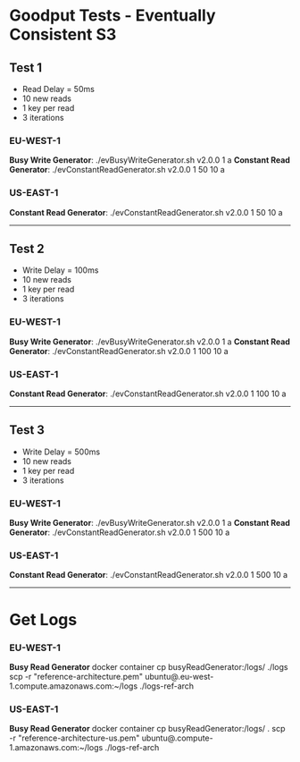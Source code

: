 # Goodput Tests - Eventually Consistent S3

## Test 1
- Read Delay = 50ms
- 10 new reads
- 1 key per read
- 3 iterations

### EU-WEST-1
**Busy Write Generator**: ./evBusyWriteGenerator.sh v2.0.0 1 a
**Constant Read Generator**: ./evConstantReadGenerator.sh v2.0.0 1 50 10 a

### US-EAST-1
**Constant Read Generator**: ./evConstantReadGenerator.sh v2.0.0 1 50 10 a

---
## Test 2
- Write Delay = 100ms
- 10 new reads
- 1 key per read
- 3 iterations

### EU-WEST-1
**Busy Write Generator**: ./evBusyWriteGenerator.sh v2.0.0 1 a
**Constant Read Generator**: ./evConstantReadGenerator.sh v2.0.0 1 100 10 a

### US-EAST-1
**Constant Read Generator**: ./evConstantReadGenerator.sh v2.0.0 1 100 10 a

---
## Test 3
- Write Delay = 500ms
- 10 new reads
- 1 key per read
- 3 iterations

### EU-WEST-1
**Busy Write Generator**: ./evBusyWriteGenerator.sh v2.0.0 1 a
**Constant Read Generator**: ./evConstantReadGenerator.sh v2.0.0 1 500 10 a

### US-EAST-1
**Constant Read Generator**: ./evConstantReadGenerator.sh v2.0.0 1 500 10 a

---
# Get Logs
### EU-WEST-1
**Busy Read Generator**
docker container cp busyReadGenerator:/logs/ ./logs
scp -r "reference-architecture.pem" ubuntu@<DNS>.eu-west-1.compute.amazonaws.com:~/logs ./logs-ref-arch

### US-EAST-1
**Busy Read Generator**
docker container cp busyReadGenerator:/logs/ .
scp -r "reference-architecture-us.pem" ubuntu@<DNS>.compute-1.amazonaws.com:~/logs ./logs-ref-arch
